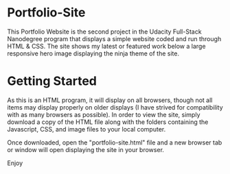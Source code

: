 # Portfolio-Site

This Portfolio Website is the second project in the Udacity Full-Stack Nanodegree program that displays a simple website coded and run through HTML & CSS. The site shows my latest or featured work below a large responsive hero image displaying the ninja theme of the site.

# Getting Started

As this is an HTML program, it will display on all browsers, though not all items may display properly on older displays (I have strived for compatibility with as many browsers as possible). In order to view the site, simply download a copy of the HTML file along with the folders containing the Javascript, CSS, and image files to your local computer.

Once downloaded, open the "portfolio-site.html" file and a new browser tab or window will open displaying the site in your browser.

Enjoy
